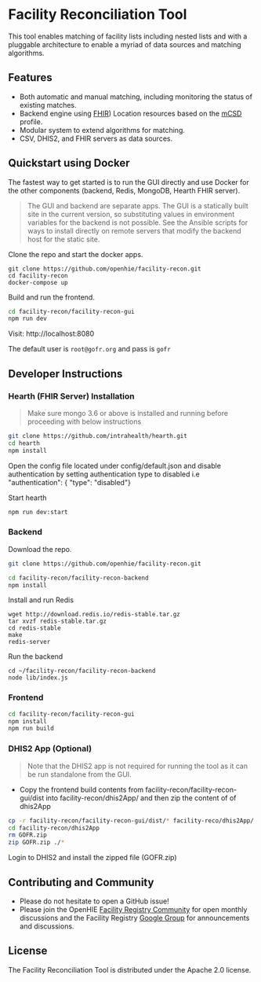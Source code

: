 # Facility Reconciliation Tool
This tool enables matching of facility lists including nested lists and with a pluggable architecture to enable a myriad of data sources and matching algorithms.

## Features
* Both automatic and manual matching, including monitoring the status of existing matches.
* Backend engine using [FHIR](https://www.hl7.org/fhir/location.html)) Location resources based on the [mCSD](http://wiki.ihe.net/index.php/Mobile_Care_Services_Discovery_(mCSD)) profile.
* Modular system to extend algorithms for matching.
* CSV, DHIS2, and FHIR servers as data sources.

## Quickstart using Docker

The fastest way to get started is to run the GUI directly and use Docker for the other components (backend, Redis, MongoDB, Hearth FHIR server).

> The GUI and backend are separate apps. The GUI is a statically built site in the current version, so substituting values in environment variables for the backend is not possible. See the Ansible scripts for ways to install directly on remote servers that modify the backend host for the static site.

Clone the repo and start the docker apps.
```
git clone https://github.com/openhie/facility-recon.git
cd facility-recon
docker-compose up
```
Build and run the frontend.
```sh
cd facility-recon/facility-recon-gui
npm run dev
```

Visit: http://localhost:8080

The default user is `root@gofr.org` and pass is `gofr`

## Developer Instructions

### Hearth (FHIR Server) Installation

> Make sure mongo 3.6 or above is installed and running before proceeding with below instructions

```sh
git clone https://github.com/intrahealth/hearth.git
cd hearth
npm install
```
Open the config file located under config/default.json and disable authentication by setting authentication type to disabled i.e "authentication": { "type": "disabled"}

Start hearth
```sh
npm run dev:start
```


### Backend

Download the repo.
```sh
git clone https://github.com/openhie/facility-recon.git
```

```sh
cd facility-recon/facility-recon-backend
npm install
```

Install and run Redis
```
wget http://download.redis.io/redis-stable.tar.gz
tar xvzf redis-stable.tar.gz
cd redis-stable
make
redis-server
```

Run the backend
```
cd ~/facility-recon/facility-recon-backend
node lib/index.js
```

### Frontend
```sh
cd facility-recon/facility-recon-gui
npm install
npm run build
```

### DHIS2 App (Optional)
> Note that the DHIS2 app is not required for running the tool as it can be run standalone from the GUI.

* Copy the frontend build contents from facility-recon/facility-recon-gui/dist into facility-recon/dhis2App/ and then zip the content of of dhis2App
```sh
cp -r facility-recon/facility-recon-gui/dist/* facility-reco/dhis2App/
cd facility-recon/dhis2App
rm GOFR.zip
zip GOFR.zip ./*
```
Login to DHIS2 and install the zipped file (GOFR.zip)

## Contributing and Community
* Please do not hesitate to open a GitHub issue! 
* Please join the OpenHIE [Facility Registry Community](https://wiki.ohie.org/display/SUB/Facility+Registry+Community) for open monthly discussions and the Facility Registry [Google Group](https://groups.google.com/forum/#!forum/facility-registry) for announcements and discussions.

## License
The Facility Reconciliation Tool is distributed under the Apache 2.0 license.

